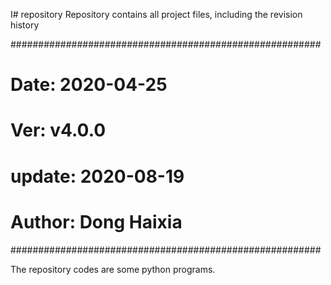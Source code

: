 I# repository
Repository contains all project files, including the revision history

########################################################
# Date: 2020-04-25
# Ver: v4.0.0
# update: 2020-08-19
# Author: Dong Haixia
########################################################

The repository codes are some python programs.
